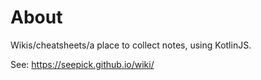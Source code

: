 # About

Wikis/cheatsheets/a place to collect notes, using KotlinJS.

See: https://seepick.github.io/wiki/
